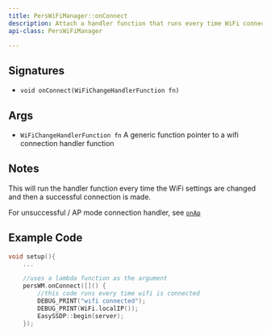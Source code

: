 ```yaml
---
title: PersWiFiManager::onConnect
description: Attach a handler function that runs every time WiFi connects
api-class: PersWiFiManager

---
```


## Signatures

- `void onConnect(WiFiChangeHandlerFunction fn)`

## Args

- `WiFiChangeHandlerFunction fn` A generic function pointer to a wifi connection handler function


## Notes

This will run the handler function every time the WiFi settings are changed and then a successful connection is made.

For unsuccessful / AP mode connection handler, see [`onAp`]({{site.baseurl}}/api/PersWiFiManager/onAp)

## Example Code

```cpp
void setup(){
	...

	//uses a lambda function as the argument
	persWM.onConnect([]() {
		//this code runs every time wifi is connected
		DEBUG_PRINT("wifi connected");
		DEBUG_PRINT(WiFi.localIP());
		EasySSDP::begin(server);
	});

```